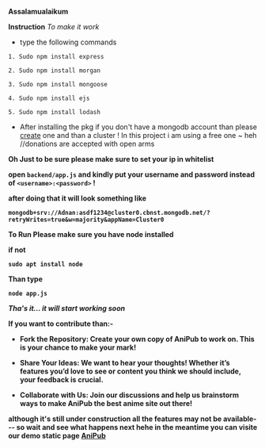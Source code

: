 ****Assalamualaikum****

**Instruction**
*To make it work*
- type the following commands

```
1. Sudo npm install express
```
```
2. Sudo npm install morgan
```
```
3. Sudo npm install mongoose
```
```
4. Sudo npm install ejs
```
```
5. Sudo npm install lodash
```

- After installing the pkg 
if you don't have a mongodb account than please <a traget="_blank" href="https://account.mongodb.com/account/register">create</a> one and than a cluster ! In this project i am using a free one ~ heh //donations are accepted with open arms

<b>Oh Just to be sure please make sure to set your ip in whitelist <b>

open `backend/app.js` and kindly put your username and password instead of 
``<username>:<password>`` !

after doing that it will look something like 
```
mongodb+srv://Adnan:asdf1234@cluster0.cbnst.mongodb.net/?retryWrites=true&w=majority&appName=Cluster0
```



**To Run**
Please make sure you have node installed

if not 
```
sudo apt install node
```
Than type 
```
node app.js 
```

*Tha's it... it will start working soon* 

**If you want to contribute than:-**

- Fork the Repository: Create your own copy of AniPub to work on. This is your chance to make your mark!

- Share Your Ideas: We want to hear your thoughts! Whether it’s features you’d love to see or content you think we should include, your feedback is crucial.

- Collaborate with Us: Join our discussions and help us brainstorm ways to make AniPub the best anime site out there!

although it's still under construction all the features may not be available--- so wait and see what happens next hehe
in the meantime you can visite our demo static page
<a href="https://AniPub.github.io/">AniPub</a>
